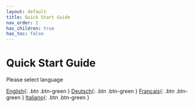 ```yaml
---
layout: default
title: Quick Start Guide
nav_order: 2
has_children: true
has_toc: false
---
```


# Quick Start Guide
Please select language

[English](https://hslu-ige-laes.github.io/lcm/docs/quickStartGuide/en/){: .btn .btn-green }
[Deutsch](https://hslu-ige-laes.github.io/lcm/docs/quickStartGuide/de/){: .btn .btn-green }
[Français](https://hslu-ige-laes.github.io/lcm/docs/quickStartGuide/fr/){: .btn .btn-green }
[Italiano](https://hslu-ige-laes.github.io/lcm/docs/quickStartGuide/it/){: .btn .btn-green } 
